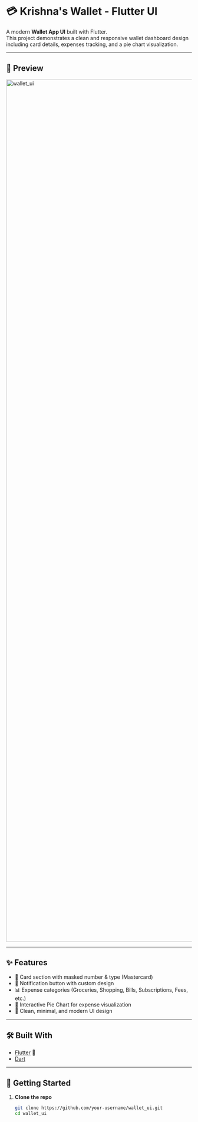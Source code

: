 # 💳 Krishna's Wallet - Flutter UI  

A modern **Wallet App UI** built with Flutter.  
This project demonstrates a clean and responsive wallet dashboard design including card details, expenses tracking, and a pie chart visualization.  

---

## 📸 Preview  

<img width="1080" height="2340" alt="wallet_ui" src="https://github.com/user-attachments/assets/5f2818a1-aeae-43eb-ae67-df9adb338d30" />

---

## ✨ Features  
- 🏦 Card section with masked number & type (Mastercard)  
- 🔔 Notification button with custom design  
- 📊 Expense categories (Groceries, Shopping, Bills, Subscriptions, Fees, etc.)  
- 🥧 Interactive Pie Chart for expense visualization  
- 🎨 Clean, minimal, and modern UI design  

---

## 🛠️ Built With  
- [Flutter](https://flutter.dev) 💙  
- [Dart](https://dart.dev)  

---

## 🚀 Getting Started  

1. **Clone the repo**  
   ```bash
   git clone https://github.com/your-username/wallet_ui.git
   cd wallet_ui
